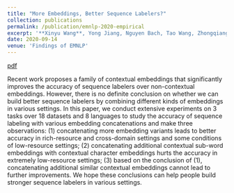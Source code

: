 ```yaml
---
title: "More Embeddings, Better Sequence Labelers?"
collection: publications
permalink: /publication/emnlp-2020-empirical
excerpt: '**Xinyu Wang**, Yong Jiang, Nguyen Bach, Tao Wang, Zhongqiang Huang, Fei Huang and Kewei Tu.'
date: 2020-09-14
venue: 'Findings of EMNLP'
---
```


<!-- [pdf](https://arxiv.org/pdf/1906.07880.pdf)
[code](https://github.com/wangxinyu0922/Second_Order_SDP)
[bibtex](https://www.aclweb.org/anthology/P19-1454.bib) -->
[pdf](http://faculty.sist.shanghaitech.edu.cn/faculty/tukw/emnlp_f20emb.pdf)

Recent work proposes a family of contextual embeddings that significantly improves the accuracy of sequence labelers over non-contextual embeddings. However, there is no definite conclusion on whether we can build better sequence labelers by combining different kinds of embeddings in various settings. 
In this paper, we conduct extensive experiments on 3 tasks over 18 datasets and 8 languages to study the accuracy of sequence labeling with various embedding concatenations and make three observations: (1) concatenating more embedding variants leads to better accuracy in rich-resource and cross-domain settings and some conditions of low-resource settings; (2) concatenating additional contextual sub-word embeddings with contextual character embeddings hurts the accuracy in extremely low-resource settings; (3) based on the conclusion of (1), concatenating additional similar contextual embeddings cannot lead to further improvements. We hope these conclusions can help people build stronger sequence labelers in various settings.